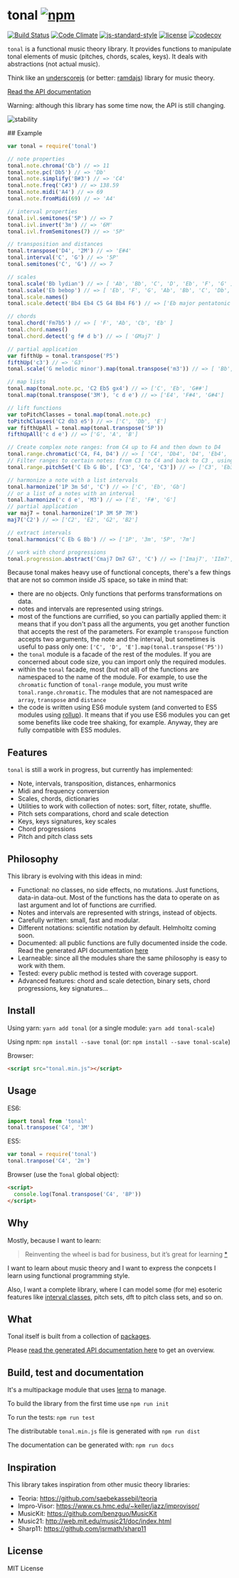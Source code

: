 # tonal [![npm](https://img.shields.io/npm/v/tonal.svg?style=flat-square)](https://www.npmjs.com/package/tonal)

[![Build Status](https://travis-ci.org/danigb/tonal.svg?branch=master&style=flat-square)](https://travis-ci.org/danigb/tonal) [![Code Climate](https://codeclimate.com/github/danigb/tonal/badges/gpa.svg?style=flat-square)](https://codeclimate.com/github/danigb/tonal) [![js-standard-style](https://img.shields.io/badge/code%20style-standard-brightgreen.svg?style=flat-square)](https://github.com/feross/standard) [![license](https://img.shields.io/npm/l/tonal.svg?style=flat-square)](https://www.npmjs.com/package/tonal)
[![codecov](https://codecov.io/gh/danigb/tonal/branch/master/graph/badge.svg)](https://codecov.io/gh/danigb/tonal)



`tonal` is a functional music theory library. It provides functions to manipulate tonal elements of music (pitches, chords, scales, keys). It deals with abstractions (not actual music).

Think like an [underscorejs](http://underscorejs.org/) (or better: [ramdajs](http://ramdajs.com/)) library for music theory.

[Read the API documentation](http://danigb.github.io/tonal/api/)

Warning: although this library has some time now, the API is still changing.

![stability](https://img.shields.io/badge/stability-experimental-red.svg?style=flat-square)

## Example

```js
var tonal = require('tonal')

// note properties
tonal.note.chroma('Cb') // => 11
tonal.note.pc('Db5') // => 'Db'
tonal.note.simplify('B#3') // => 'C4'
tonal.note.freq('C#3') // => 138.59
tonal.note.midi('A4') // => 69
tonal.note.fromMidi(69) // => 'A4'

// interval properties
tonal.ivl.semitones('5P') // => 7
tonal.ivl.invert('3m') // => '6M'
tonal.ivl.fromSemitones(7) // => '5P'

// transposition and distances
tonal.transpose('D4', '2M') // => 'E#4'
tonal.interval('C', 'G') // => '5P'
tonal.semitones('C', 'G') // => 7

// scales
tonal.scale('Bb lydian') // => [ 'Ab', 'Bb', 'C', 'D', 'Eb', 'F', 'G' ]
tonal.scale('Eb bebop') // => [ 'Eb', 'F', 'G', 'Ab', 'Bb', 'C', 'Db', 'D' ]
tonal.scale.names()
tonal.scale.detect('Bb4 Eb4 C5 G4 Bb4 F6') // => ['Eb major pentatonic']

// chords
tonal.chord('Fm7b5') // => [ 'F', 'Ab', 'Cb', 'Eb' ]
tonal.chord.names()
tonal.chord.detect('g f# d b') // => [ 'GMaj7' ]

// partial application
var fifthUp = tonal.transpose('P5')
fifthUp('c3') // => 'G3'
tonal.scale('G melodic minor').map(tonal.transpose('m3')) // => [ 'Bb', 'C', 'Db', 'Eb', 'F', 'G', 'A' ]

// map lists
tonal.map(tonal.note.pc, 'C2 Eb5 gx4') // => ['C', 'Eb', 'G##']
tonal.map(tonal.transpose('3M'), 'c d e') // => ['E4', 'F#4', 'G#4']

// lift functions
var toPitchClasses = tonal.map(tonal.note.pc)
toPitchClasses('C2 db3 e5') // => ['C', 'Db', 'E']
var fifthUpAll = tonal.map(tonal.transpose('5P'))
fifthUpAll('c d e') // => ['G', 'A', 'B']

// Create complex note ranges: from C4 up to F4 and then down to D4
tonal.range.chromatic('C4, F4, D4') // => [ 'C4', 'Db4', 'D4', 'Eb4', 'E4', 'F4', 'E4', 'Eb4', 'D4' ]
// Filter ranges to certain notes: from C3 to C4 and back to C3 , using only C Eb G and Bb notes
tonal.range.pitchSet('C Eb G Bb', ['C3', 'C4', 'C3']) // => ['C3', 'Eb3', 'G3', 'Bb3', 'C4', 'Bb3', 'G3', 'Eb3', 'C3']

// harmonize a note with a list intervals
tonal.harmonize('1P 3m 5d', 'C') // => ['C', 'Eb', 'Gb']
// or a list of a notes with an interval
tonal.harmonize('c d e', 'M3') // => ['E', 'F#', 'G']
// partial application
var maj7 = tonal.harmonize('1P 3M 5P 7M')
maj7('C2') // => ['C2', 'E2', 'G2', 'B2']

// extract intervals
tonal.harmonics('C Eb G Bb') // => ['1P', '3m', '5P', '7m']

// work with chord progressions
tonal.progression.abstract('Cmaj7 Dm7 G7', 'C') // => ['Imaj7', 'IIm7', 'V7']
```

Because tonal makes heavy use of functional concepts, there's a few things that are not so common inside JS space, so take in mind that:

- there are no objects. Only functions that performs transformations on data.
- notes and intervals are represented using strings.
- most of the functions are currified, so you can partially applied them: it means that if you don't pass all the arguments, you get another function that accepts the rest of the parameters. For example `transpose` function accepts two arguments, the note and the interval, but sometimes is useful to pass only one: `['C', 'D', 'E'].map(tonal.transpose('P5'))`
- the `tonal` module is a facade of the rest of the modules. If you are concerned about code size, you can import only the required modules.
- within the `tonal` facade, most (but not all) of the functions are namespaced to the name of the module. For example, to use the `chromatic` function of `tonal-range` module, you must write `tonal.range.chromatic`. The modules that are not namespaced are `array`, `transpose` and `distance`
- the code is written using ES6 module system (and converted to ES5 modules using [rollup](http://rollupjs.org)). It means that if you use ES6 modules you can get some benefits like code tree shaking, for example. Anyway, they are fully compatible with ES5 modules.

## Features

`tonal` is still a work in progress, but currently has implemented:

- Note, intervals, transposition, distances, enharmonics
- Midi and frequency conversion
- Scales, chords, dictionaries
- Utilities to work with collection of notes: sort, filter, rotate, shuffle.
- Pitch sets comparations, chord and scale detection
- Keys, keys signatures, key scales
- Chord progressions
- Pitch and pitch class sets

## Philosophy

This library is evolving with this ideas in mind:

- Functional: no classes, no side effects, no mutations. Just functions, data-in data-out. Most of the functions has the data to operate on as last argument and lot of functions are currified.
- Notes and intervals are represented with strings, instead of objects.
- Carefully written: small, fast and modular.
- Different notations: scientific notation by default. Helmholtz coming soon.
- Documented: all public functions are fully documented inside the code. Read the generated API documentation [here](http://danigb.github.io/tonal/api/)
- Learneable: since all the modules share the same philosophy is easy to work with them.
- Tested: every public method is tested with coverage support.
- Advanced features: chord and scale detection, binary sets, chord progressions, key signatures...

## Install

Using yarn: `yarn add tonal` (or a single module: `yarn add tonal-scale`)

Using npm: `npm install --save tonal` (or: `npm install --save tonal-scale`)

Browser:

```html
<script src="tonal.min.js"></script>
```

## Usage

ES6:

```js
import tonal from 'tonal' 
tonal.transpose('C4', '3M')
```

ES5:

```js
var tonal = require('tonal')
tonal.tranpose('C4', '2m')
```

Browser (use the `Tonal` global object):

```html
<script>
  console.log(Tonal.transpose('C4', '8P'))
</script>
```

## Why

Mostly, because I want to learn:

> Reinventing the wheel is bad for business, but it’s great for learning
[*](http://philipwalton.com/articles/how-to-become-a-great-front-end-engineer)

I want to learn about music theory and I want to express the conpcets I learn using functional programming style.

Also, I want a complete library, where I can model some (for me) esoteric features like [interval classes](http://danigb.github.io/tonal/api/module-interval.html#.ic), pitch sets, dft to pitch class sets, and so on.

## What

Tonal itself is built from a collection of [packages](https://github.com/danigb/tonal/tree/master/packages).

Please [read the generated API documentation here](http://danigb.github.io/tonal/api/) to get an overview.

## Build, test and documentation

It's a multipackage module that uses [lerna](https://github.com/lerna/lerna) to manage.

To build the library from the first time use `npm run init`

To run the tests: `npm run test`

The distributable `tonal.min.js` file is generated with `npm run dist`

The documentation can be generated with: `npm run docs`

## Inspiration

This library takes inspiration from other music theory libraries:

- Teoria: https://github.com/saebekassebil/teoria
- Impro-Visor: https://www.cs.hmc.edu/~keller/jazz/improvisor/
- MusicKit: https://github.com/benzguo/MusicKit
- Music21: http://web.mit.edu/music21/doc/index.html
- Sharp11: https://github.com/jsrmath/sharp11

## License

MIT License
